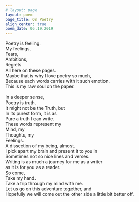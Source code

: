 ```yaml
---
# layout: page
layout: poem
page_title: On Poetry
align_center: true
poem_date: 06.19.2019
---
```


Poetry is feeling.  <br/>
My feelings, <br/>
Fears, <br/>
Ambitions, <br/>
Regrets <br/>
All here on these pages. <br/>
Maybe that is why I love poetry so much, <br/>
Because each words carries with it such emotion. <br/>
This is my raw soul on the paper. <br/>
<br/>
In a deeper sense, <br/>
Poetry is truth. <br/>
It might not be the Truth, but <br/>
In its purest form, it is as <br/>
Pure a truth I can write. <br/>
These words represent my <br/>
Mind, my <br/>
Thoughts, my <br/>
Feelings. <br/>
A dissection of my being, almost. <br/>
I pick apart my brain and present it to you in <br/>
Sometimes not so nice lines and verses. <br/>
Writing is as much a journey for me as a writer  <br/>
as it is for you as a reader. <br/>
So come, <br/>
Take my hand. <br/>
Take a trip through my mind with me. <br/>
Let us go on this adventure together, and <br/>
Hopefully we will come out the other side a little bit better off. <br/>